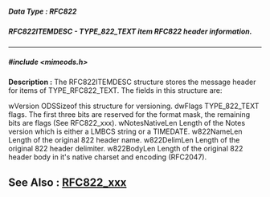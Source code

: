 ##### Data Type : RFC822
##### RFC822ITEMDESC - TYPE_822_TEXT item RFC822 header information.
---
##### #include <mimeods.h>
**Description :**
The RFC822ITEMDESC structure stores the message header for items of 
TYPE_RFC822_TEXT.  The fields in this structure are:

wVersion  ODSSizeof this structure for versioning.
dwFlags  TYPE_822_TEXT flags.  The first three bits are reserved for the format 
mask, the remaining bits are flags (See RFC822_xxx). 
wNotesNativeLen Length of the Notes version which is either a LMBCS string or a 
TIMEDATE.
w822NameLen Length of the original 822 header name.
w822DelimLen Length of the original 822 header delimiter.
w822BodyLen Length of the original 822 header body in it's native charset and 
encoding (RFC2047).

**See Also :**
[RFC822_xxx](D:/md_files/RFC822_xxx.md)
---
